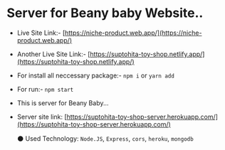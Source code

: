 # Server for Beany baby Website..



* Live Site Link:- [https://niche-product.web.app/](https://niche-product.web.app/)
* Another Live Site Link:- [https://suptohita-toy-shop.netlify.app/](https://suptohita-toy-shop.netlify.app/)

* For install all neccessary package:- `npm i` or `yarn add`
* For run:- `npm start`

* This is server for Beany Baby...
* Server site link: [https://suptohita-toy-shop-server.herokuapp.com/](https://suptohita-toy-shop-server.herokuapp.com/)
  

    ⚫ Used Technology: `Node.JS`, `Express`, `cors`, `heroku`, `mongodb`

